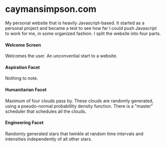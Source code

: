 # caymansimpson.com
My personal website that is heavily Javascript-based. It started as a personal project and became a test to see how far I could push Javascript to work for me, in some organized fashion. I split the website into four parts.

#### Welcome Screen
Welcomes the user. An unconvential start to a website.

#### Aspiration Facet
Nothing to note.

#### Humanitarian Facet
Maximum of four clouds pass by. These clouds are randomly generated, using a pseudo-normal probabillity density function. There is a "master" scheduler that schedules all the clouds.

#### Engineering Facet
Randomly generated stars that twinkle at random time intervals and intensities independently of all other stars.
